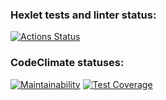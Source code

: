 ### Hexlet tests and linter status:
[![Actions Status](https://github.com/a-rusak/backend-project-lvl2/workflows/hexlet-check/badge.svg)](https://github.com/a-rusak/backend-project-lvl2/actions)

### CodeClimate statuses:
[![Maintainability](https://api.codeclimate.com/v1/badges/3fc039f2342f689100af/maintainability)](https://codeclimate.com/github/a-rusak/backend-project-lvl2/maintainability)
[![Test Coverage](https://api.codeclimate.com/v1/badges/3fc039f2342f689100af/test_coverage)](https://codeclimate.com/github/a-rusak/backend-project-lvl2/test_coverage)
